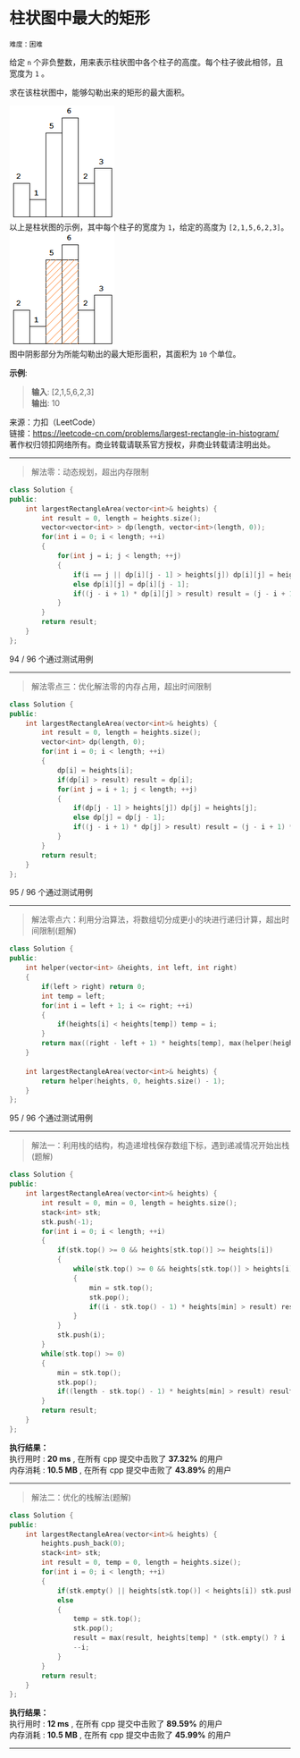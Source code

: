# 柱状图中最大的矩形 #  
`难度：困难` 

给定 `n` 个非负整数，用来表示柱状图中各个柱子的高度。每个柱子彼此相邻，且宽度为 `1` 。  

求在该柱状图中，能够勾勒出来的矩形的最大面积。  

![柱形图](./pic/histogram.png "柱形图")  
以上是柱状图的示例，其中每个柱子的宽度为 `1`，给定的高度为 `[2,1,5,6,2,3]`。  
![柱形面积图](./pic/histogram_area.png "柱形面积图")   
图中阴影部分为所能勾勒出的最大矩形面积，其面积为 `10` 个单位。  

**示例**:   
>**输入**: [2,1,5,6,2,3]  
>**输出**: 10  

来源：力扣（LeetCode）  
链接：https://leetcode-cn.com/problems/largest-rectangle-in-histogram/  
著作权归领扣网络所有。商业转载请联系官方授权，非商业转载请注明出处。  

---  
>解法零：动态规划，超出内存限制  

```C++
class Solution {
public:
    int largestRectangleArea(vector<int>& heights) {
        int result = 0, length = heights.size();
        vector<vector<int> > dp(length, vector<int>(length, 0));
        for(int i = 0; i < length; ++i)
        {
            for(int j = i; j < length; ++j)
            {
                if(i == j || dp[i][j - 1] > heights[j]) dp[i][j] = heights[j];
                else dp[i][j] = dp[i][j - 1];
                if((j - i + 1) * dp[i][j] > result) result = (j - i + 1) * dp[i][j];
            }
        }
        return result;
    }
};
```  
94 / 96 个通过测试用例  

---  
>解法零点三：优化解法零的内存占用，超出时间限制  

```C++
class Solution {
public:
    int largestRectangleArea(vector<int>& heights) {
        int result = 0, length = heights.size();
        vector<int> dp(length, 0);
        for(int i = 0; i < length; ++i)
        {
            dp[i] = heights[i];
            if(dp[i] > result) result = dp[i];
            for(int j = i + 1; j < length; ++j)
            {
                if(dp[j - 1] > heights[j]) dp[j] = heights[j];
                else dp[j] = dp[j - 1];
                if((j - i + 1) * dp[j] > result) result = (j - i + 1) * dp[j];
            }
        }
        return result;
    }
};
```  
95 / 96 个通过测试用例

---  
>解法零点六：利用分治算法，将数组切分成更小的块进行递归计算，超出时间限制(题解)  

```C++
class Solution {
public:
    int helper(vector<int> &heights, int left, int right)
    {
        if(left > right) return 0;
        int temp = left;
        for(int i = left + 1; i <= right; ++i)
        {
            if(heights[i] < heights[temp]) temp = i;
        }
        return max((right - left + 1) * heights[temp], max(helper(heights, left, temp - 1), helper(heights, temp + 1, right)));
    }

    int largestRectangleArea(vector<int>& heights) {
        return helper(heights, 0, heights.size() - 1);
    }
};
```  
95 / 96 个通过测试用例

---  
>解法一：利用栈的结构，构造递增栈保存数组下标，遇到递减情况开始出栈(题解)  

```C++
class Solution {
public:
    int largestRectangleArea(vector<int>& heights) {
        int result = 0, min = 0, length = heights.size();
        stack<int> stk;
        stk.push(-1);
        for(int i = 0; i < length; ++i)
        {
            if(stk.top() >= 0 && heights[stk.top()] >= heights[i])
            {
                while(stk.top() >= 0 && heights[stk.top()] > heights[i])
                {
                    min = stk.top();
                    stk.pop();
                    if((i - stk.top() - 1) * heights[min] > result) result = (i - stk.top() - 1) * heights[min];
                }
            }
            stk.push(i);
        }
        while(stk.top() >= 0)
        {
            min = stk.top();
            stk.pop();
            if((length - stk.top() - 1) * heights[min] > result) result = (length - stk.top() - 1) * heights[min];
        }
        return result;
    }
};
```  

**执行结果：**  
执行用时 : **20 ms** , 在所有 cpp 提交中击败了 **37.32%** 的用户  
内存消耗 : **10.5 MB** , 在所有 cpp 提交中击败了 **43.89%** 的用户  

---  
>解法二：优化的栈解法(题解)  

```C++
class Solution {
public:
    int largestRectangleArea(vector<int>& heights) {
        heights.push_back(0);
        stack<int> stk;
        int result = 0, temp = 0, length = heights.size();
        for(int i = 0; i < length; ++i)
        {
            if(stk.empty() || heights[stk.top()] < heights[i]) stk.push(i);
            else
            {
                temp = stk.top();
                stk.pop();
                result = max(result, heights[temp] * (stk.empty() ? i : (i - stk.top() - 1)));
                --i;
            }
        }
        return result;
    }
};
```  

**执行结果：**  
执行用时 : **12 ms** , 在所有 cpp 提交中击败了 **89.59%** 的用户  
内存消耗 : **10.5 MB** , 在所有 cpp 提交中击败了 **45.99%** 的用户  

---  